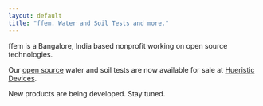 ```yaml
---
layout: default
title: "ffem. Water and Soil Tests and more."
---
```

ffem is a Bangalore, India based nonprofit working on open source technologies.

Our [open source](https://github.com/foundation-for-environmental-monitoring) water and soil tests are now available for sale at [Hueristic Devices](https://www.hueristicdevices.com).

New products are being developed. Stay tuned.



